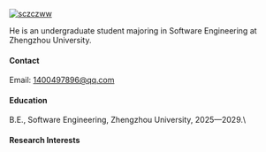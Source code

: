 

[![sczczww](https://img.shields.io/badge/sczczww-github-blue?logo=github)](https://github.com/sczczww)

He is an undergraduate student majoring in Software Engineering at Zhengzhou University.

#### Contact

Email: 1400497896@qq.com
#### Education
B.E., Software Engineering, Zhengzhou University, 2025—2029.\


#### Research Interests


